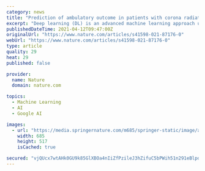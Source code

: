 ```yaml
---
category: news
title: "Prediction of ambulatory outcome in patients with corona radiata infarction using deep learning"
excerpt: "Deep learning (DL) is an advanced machine learning approach used in diverse areas such as bioinformatics, image analysis, and natural language processing. Here, using brain magnetic resonance imaging (MRI) data obtained at early stages of infarcts ..."
publishedDateTime: 2021-04-12T09:47:00Z
originalUrl: "https://www.nature.com/articles/s41598-021-87176-0"
webUrl: "https://www.nature.com/articles/s41598-021-87176-0"
type: article
quality: 29
heat: 29
published: false

provider:
  name: Nature
  domain: nature.com

topics:
  - Machine Learning
  - AI
  - Google AI

images:
  - url: "https://media.springernature.com/m685/springer-static/image/art%3A10.1038%2Fs41598-021-87176-0/MediaObjects/41598_2021_87176_Fig1_HTML.png"
    width: 685
    height: 517
    isCached: true

secured: "vjQUcx7wtAHk0GU9k85GlXBOa4nIiZfPzileJ3hZifuC5bPWih51n291eBlpdd70KTjG2gbxWkEhS0DRdb4rrTDHHZ6x0i7y4XSs+16LU6ktTr2XoB46Qg5B2ZtX22YOIq6OteaOHfrAsGz/2nQfjwOSt4M2wCusp2M5qrIpt/MmwtrGan+98HlexuRteKAI937kyUo1n3At+q/gabV2N1muOx/kpmsJkKZHmvxyhcrc52EwdrTtqcxRECoJJHBI0sWp0T4NFp0Px3ezdyM9fdchUDUSre6z+0H0JKRrI1sNXHMjT4xWJbMqa8IPDYSpDF9gsXhZw/Wrn0HgemyNu/ONFrrKufe6ka7/IDvA2p8=;JdRSSCjKrl2+Z9e9GbK2iQ=="
---
```


